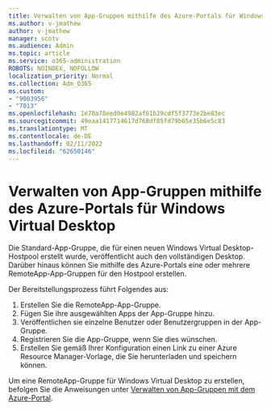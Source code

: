 ```yaml
---
title: Verwalten von App-Gruppen mithilfe des Azure-Portals für Windows Virtual Desktop
ms.author: v-jmathew
author: v-jmathew
manager: scotv
ms.audience: Admin
ms.topic: article
ms.service: o365-administration
ROBOTS: NOINDEX, NOFOLLOW
localization_priority: Normal
ms.collection: Adm_O365
ms.custom:
- "9003956"
- "7013"
ms.openlocfilehash: 1e70a78eed0e4982af61b29cdf5f3773e2be83ec
ms.sourcegitcommit: 49eaa1417714617d768df85fd79b65e35b6e5c83
ms.translationtype: MT
ms.contentlocale: de-DE
ms.lasthandoff: 02/11/2022
ms.locfileid: "62650146"
---
```

# <a name="manage-app-groups-by-using-the-azure-portal-for-windows-virtual-desktop"></a>Verwalten von App-Gruppen mithilfe des Azure-Portals für Windows Virtual Desktop

Die Standard-App-Gruppe, die für einen neuen Windows Virtual Desktop-Hostpool erstellt wurde, veröffentlicht auch den vollständigen Desktop. Darüber hinaus können Sie mithilfe des Azure-Portals eine oder mehrere RemoteApp-App-Gruppen für den Hostpool erstellen.

Der Bereitstellungsprozess führt Folgendes aus:

1. Erstellen Sie die RemoteApp-App-Gruppe.
2. Fügen Sie ihre ausgewählten Apps der App-Gruppe hinzu.
3. Veröffentlichen sie einzelne Benutzer oder Benutzergruppen in der App-Gruppe.
4. Registrieren Sie die App-Gruppe, wenn Sie dies wünschen.
5. Erstellen Sie gemäß Ihrer Konfiguration einen Link zu einer Azure Resource Manager-Vorlage, die Sie herunterladen und speichern können.

Um eine RemoteApp-Gruppe für Windows Virtual Desktop zu erstellen, befolgen Sie die Anweisungen unter [Verwalten von App-Gruppen mit dem Azure-Portal](https://go.microsoft.com/fwlink/?linkid=2129550).
